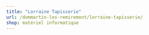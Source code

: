 ```yaml
---
title: "Lorraine Tapisserie"
url: /dommartin-les-remiremont/lorraine-tapisserie/
shop: matériel informatique
---
```

